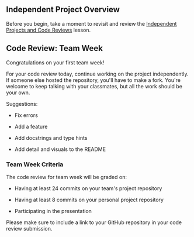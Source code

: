 ## Independent Project Overview
Before you begin, take a moment to revisit and review the [Independent Projects and Code Reviews](https://www.learnhowtoprogram.com/introduction-to-programming/getting-started-at-epicodus/independent-projects-and-code-reviews) lesson.

## Code Review: Team Week
Congratulations on your first team week!

For your code review today, continue working on the project independently. If someone else hosted the repository, you'll have to make a fork. You're welcome to keep talking with your classmates, but all the work should be your own.

Suggestions:

- Fix errors

- Add a feature

- Add docstrings and type hints

- Add detail and visuals to the README

### Team Week Criteria
The code review for team week will be graded on:

- Having at least 24 commits on your team's project repository 

- Having at least 8 commits on your personal project repository 

- Participating in the presentation

Please make sure to include a link to your GitHub repository in your code review submission.